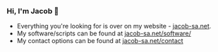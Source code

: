 ### Hi, I'm Jacob 👋

- Everything you're looking for is over on my website - [jacob-sa.net](https://jacob-sa.net).
- My software/scripts can be found at [jacob-sa.net/software/](https://jacob-sa.net/software/)
- My contact options can be found at [jacob-sa.net/contact](https://jacob-sa.net/contact)
